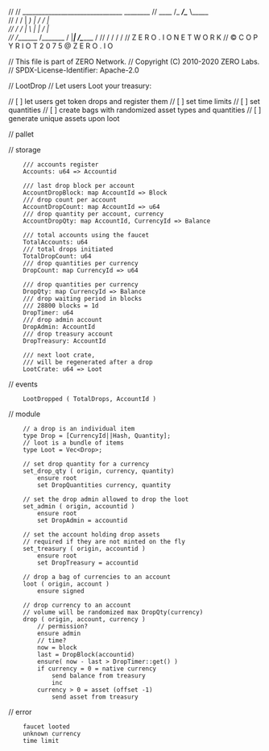 //
//           _______________________________ ________
//           \____    /\_   _____/\______   \\_____  \
//             /     /  |    __)_  |       _/ /   |   \
//            /     /_  |        \ |    |   \/    |    \
//           /_______ \/_______  / |____|_  /\_______  /
//                   \/        \/         \/         \/
//           Z  E  R  O  .  I  O     N  E  T  W  O  R  K
//           © C O P Y R I O T   2 0 7 5 @ Z E R O . I O

// This file is part of ZERO Network.
// Copyright (C) 2010-2020 ZERO Labs.
// SPDX-License-Identifier: Apache-2.0

//	LootDrop
//	Let users Loot your treasury:

//	[ ] let users get token drops and register them
//	[ ] set time limits
//	[ ] set quantities
//	[ ] create bags with randomized asset types and quantities
//	[ ] generate unique assets upon loot

// pallet

// storage

		/// accounts register
		Accounts: u64 => Accountid

		/// last drop block per account
		AccountDropBlock: map AccountId => Block
		/// drop count per account
		AccountDropCount: map AccountId => u64
		/// drop quantity per account, currency
		AccountDropQty: map AccountId, CurrencyId => Balance 

		/// total accounts using the faucet
		TotalAccounts: u64
		/// total drops initiated
		TotalDropCount: u64
		/// drop quantities per currency
		DropCount: map CurrencyId => u64

		/// drop quantities per currency
		DropQty: map CurrencyId => Balance
		/// drop waiting period in blocks
		/// 28800 blocks = 1d
		DropTimer: u64
		/// drop admin account
		DropAdmin: AccountId
		/// drop treasury account
		DropTreasury: AccountId

		/// next loot crate,
		/// will be regenerated after a drop
		LootCrate: u64 => Loot

// events

		LootDropped ( TotalDrops, AccountId )

// module

		// a drop is an individual item
		type Drop = [CurrencyId||Hash, Quantity];
		// loot is a bundle of items
		type Loot = Vec<Drop>;

		// set drop quantity for a currency
		set_drop_qty ( origin, currency, quantity)
			ensure root
			set DropQuantities currency, quantity

		// set the drop admin allowed to drop the loot
		set_admin ( origin, accountid )
			ensure root
			set DropAdmin = accountid

		// set the account holding drop assets
		// required if they are not minted on the fly
		set_treasury ( origin, accountid )
			ensure root
			set DropTreasury = accountid

		// drop a bag of currencies to an account
		loot ( origin, account )
			ensure signed

		// drop currency to an account
		// volume will be randomized max DropQty(currency)
		drop ( origin, account, currency )
			// permission?
			ensure admin
			// time?
			now = block
			last = DropBlock(accountid)
			ensure( now - last > DropTimer::get() )
			if currency = 0 = native currency
				send balance from treasury
				inc 
			currency > 0 = asset (offset -1)
				send asset from treasury




// error

		faucet looted
		unknown currency
		time limit
